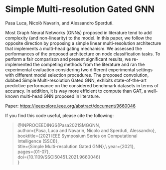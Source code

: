 # Simple Multi-resolution Gated GNN

Pasa Luca, Nicolò Navarin, and Alessandro Sperduti.

Most Graph Neural Networks (GNNs) proposed in literature tend to add complexity (and non-linearity) to the model. In this paper, we follow the opposite direction by proposing a simple linear multi-resolution architecture that implements a multi-head gating mechanism. We assessed the performances of the proposed architecture on node classification tasks. To perform a fair comparison and present significant results, we re-implemented the competing methods from the literature and ran the experimental evaluation considering two different experimental settings with different model selection procedures. The proposed convolution, dubbed Simple Multi-resolution Gated GNN, exhibits state-of-the-art predictive performance on the considered benchmark datasets in terms of accuracy. In addition, it is way more efficient to compute than GAT, a well-known  multi-head GNN proposed in literature.

Paper: https://ieeexplore.ieee.org/abstract/document/9660046

If you find this code useful, please cite the following:

>@INPROCEEDINGS{Pasa2021SMGGNN,\
>author={Pasa, Luca and Navarin, Nicolo and Sperduti, Alessandro},\
>booktitle={2021 IEEE Symposium Series on Computational Intelligence (SSCI)},\
>title={Simple Multi-resolution Gated GNN},\ 
year={2021},\
pages={01-07},\
doi={10.1109/SSCI50451.2021.9660046}\
}

